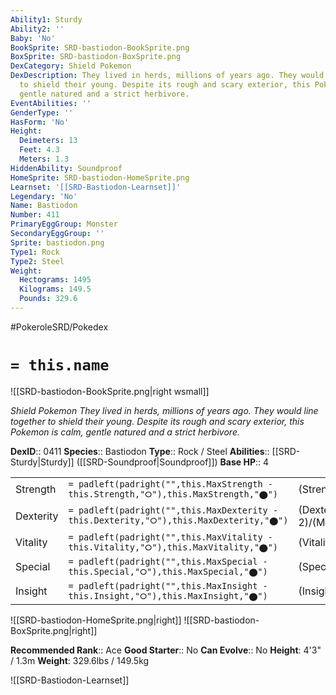 ```yaml
---
Ability1: Sturdy
Ability2: ''
Baby: 'No'
BookSprite: SRD-bastiodon-BookSprite.png
BoxSprite: SRD-bastiodon-BoxSprite.png
DexCategory: Shield Pokemon
DexDescription: They lived in herds, millions of years ago. They would line together
  to shield their young. Despite its rough and scary exterior, this Pokemon is calm,
  gentle natured and a strict herbivore.
EventAbilities: ''
GenderType: ''
HasForm: 'No'
Height:
  Deimeters: 13
  Feet: 4.3
  Meters: 1.3
HiddenAbility: Soundproof
HomeSprite: SRD-bastiodon-HomeSprite.png
Learnset: '[[SRD-Bastiodon-Learnset]]'
Legendary: 'No'
Name: Bastiodon
Number: 411
PrimaryEggGroup: Monster
SecondaryEggGroup: ''
Sprite: bastiodon.png
Type1: Rock
Type2: Steel
Weight:
  Hectograms: 1495
  Kilograms: 149.5
  Pounds: 329.6
---
```


#PokeroleSRD/Pokedex

# `= this.name`

![[SRD-bastiodon-BookSprite.png|right wsmall]]

*Shield Pokemon*
*They lived in herds, millions of years ago. They would line together to shield their young. Despite its rough and scary exterior, this Pokemon is calm, gentle natured and a strict herbivore.*

**DexID**:: 0411
**Species**:: Bastiodon
**Type**:: Rock / Steel
**Abilities**:: [[SRD-Sturdy|Sturdy]] ([[SRD-Soundproof|Soundproof]])
**Base HP**:: 4

|           |                                                                                        |                                          |
| --------- | -------------------------------------------------------------------------------------- | ---------------------------------------- |
| Strength  | `= padleft(padright("",this.MaxStrength - this.Strength,"⭘"),this.MaxStrength,"⬤")`    | (Strength::2)/(MaxStrength::4)   |
| Dexterity | `= padleft(padright("",this.MaxDexterity - this.Dexterity,"⭘"),this.MaxDexterity,"⬤")` | (Dexterity:: 2)/(MaxDexterity::4) |
| Vitality  | `= padleft(padright("",this.MaxVitality - this.Vitality,"⭘"),this.MaxVitality,"⬤")`    | (Vitality::4)/(MaxVitality::8)   |
| Special   | `= padleft(padright("",this.MaxSpecial - this.Special,"⭘"),this.MaxSpecial,"⬤")`       | (Special::2)/(MaxSpecial::4)     |
| Insight   | `= padleft(padright("",this.MaxInsight - this.Insight,"⭘"),this.MaxInsight,"⬤")`       | (Insight::3)/(MaxInsight::7)     |

![[SRD-bastiodon-HomeSprite.png|right]]
![[SRD-bastiodon-BoxSprite.png|right]]

**Recommended Rank**:: Ace
**Good Starter**:: No
**Can Evolve**:: No
**Height**: 4'3" / 1.3m
**Weight**: 329.6lbs / 149.5kg

![[SRD-Bastiodon-Learnset]]